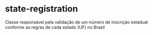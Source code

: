 # state-registration
Classe responsável pela validação de um número de inscrição estadual conforme as regras de cada estado (UF) no Brasil
